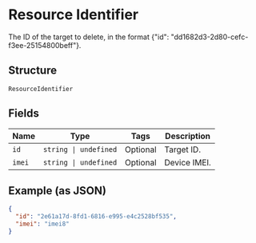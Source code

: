 
# Resource Identifier

The ID of the target to delete, in the format {"id": "dd1682d3-2d80-cefc-f3ee-25154800beff"}.

## Structure

`ResourceIdentifier`

## Fields

| Name | Type | Tags | Description |
|  --- | --- | --- | --- |
| `id` | `string \| undefined` | Optional | Target ID. |
| `imei` | `string \| undefined` | Optional | Device IMEI. |

## Example (as JSON)

```json
{
  "id": "2e61a17d-8fd1-6816-e995-e4c2528bf535",
  "imei": "imei8"
}
```

